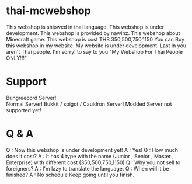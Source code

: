 # thai-mcwebshop
This webshop is shiowed in thai language.
This webshop is under development.
This webshop is provided by nawinz.
This webshop about Minecraft game.
This webshop is cost THB 350,500,750,1150
You can Buy this webshop in my website.
My website is under development.
Last In you aren't Thai people. I'm sorry! to say to you "My Webshop For Thai People ONLY!!!"
# Support
Bungreecord Server!
<br />Normal Server!
Bukkit / spigot / Cauldron Server!
Modded Server not supported yet!
# Q & A
Q : Now this webshop is under development yet!
A : Yes!
Q : How much does it cost?
A : It has 4 type with the name (Junior , Senior , Master , Enterprise) with different cost (350,500,750,1150)
Q : Why you not sell to foreigners?
A : I'm lazy to translate the language.
Q : When will it be finished?
A : No schedule Keep going until you finish.
